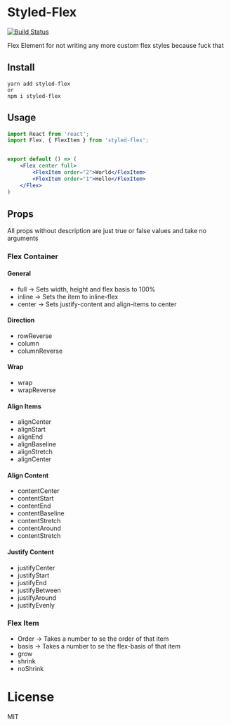 # Styled-Flex

[![Build Status](https://travis-ci.org/SaraVieira/flex-element.svg)](https://travis-ci.org/SaraVieira/flex-element)

Flex Element for not writing any more custom flex styles because fuck that

## Install 

```
yarn add styled-flex
or
npm i styled-flex
```

## Usage

```jsx
import React from 'react';
import Flex, { FlexItem } from 'styled-flex';


export default () => (
    <Flex center full>
        <FlexItem order="2">World</FlexItem>
        <FlexItem order="1">Hello</FlexItem>
    </Flex>
)
```

## Props

All props without description are just true or false values and take no arguments

### Flex Container

#### General

* full -> Sets width, height and flex basis to 100%
* inline -> Sets the item to inline-flex
* center -> Sets justify-content and align-items to center

#### Direction

* rowReverse
* column
* columnReverse

#### Wrap

* wrap
* wrapReverse


#### Align Items

* alignCenter
* alignStart
* alignEnd
* alignBaseline
* alignStretch
* alignCenter

#### Align Content

* contentCenter
* contentStart
* contentEnd
* contentBaseline
* contentStretch
* contentAround
* contentStretch

#### Justify Content

* justifyCenter
* justifyStart
* justifyEnd
* justifyBetween
* justifyAround
* justifyEvenly

### Flex Item

* Order -> Takes a number to se the order of that item
* basis -> Takes a number to se the flex-basis of that item
* grow
* shrink
* noShrink


# License
MIT
